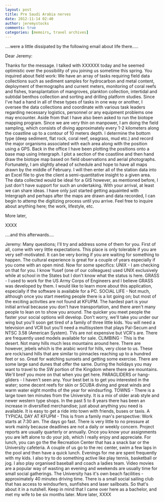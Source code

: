 ```yaml
---
layout: post
title: Pre Saudi Arabia nerves
date: 2012-11-14 02:40
author: jeremystocks
comments: true
categories: [memoirs, travel archives]
---
```

....were a little dissipated by the following email about life there.....


Dear Jeremy:
 
Thanks for the message. I talked with XXXXXX today and he
seemed optimistic over the possibility of you joining us
sometime this spring. You inquired about field work: We
have an array of tasks requiring field data collections
such as sediment samples for hydrocarbon and metal content,
deployment of thermographs and current meters, monitoring of
coral reefs and fishes, transplantation of mangroves, plankton
collection, intertidal and subtidal benthos collection and
sorting and drilling platform studies. Since I've had a
hand in all of these types of tasks in one way or another,
I oversee the data collections and coordinate with various
task leaders regarding necessary logistics, personnel or any
equipment problems one may encounter. Aside from that I have
also been asked to run the biotope mapping program. Since
we are very thin on manpower, I am doing the field sampling,
which consists of diving approximately every 1-2 kilometers
along the coastline up to a contour of 10 meters depth. I
determine the bottom type (deep sediment, flat rock, coral reef,
seagrass, mud etc.) and record the major organisms associated
with each area along with the position using a GPS. Back in
the office I have been plotting the positions onto a base
map using Intergraph. I plot a section of the coastline
and then hand draw the biotope map based on field observations
and aerial photographs. Fortunately, I am slightly ahead of
schedule and hope to have all maps drawn by the middle of
February. I will then enter all of the station data into
an Excel file to give the client a semi-quantitative insight
to a given area. The data collected would be ideal for a
GIS however, as mentioned before, I just don't have support
for such an undertaking. With your arrival, at least we
can share ideas. I have only just started getting aquainted
with Intergraph and perhaps after the maps are drawn and
data recorded, I can begin to attemp the digitizing process
until you arrive. Feel free to inquire about anything here;
the work, lifestyle, etc.
 
More later,
 
XXXX

....and this afterwards....


Jeremy:  Many questions; I'll try and address some of them
for you.  First of all, come with very little expectations.
This place is only tolerable if you are very self-motivated.
It can be very boring if you are waiting for something to
happen. The cultural experience is great for a couple of
years especially if you come with an open mind. Now for
some specifics:  UNIX - I am checking on that for you. I
know Yusef (one of our colleagues) used UNIX exclusively
while at school in the States but I don't know what the
status is here. GRASS - I used to work for the US Army
Corps of Engineers and I believe GRASS was developed by
them. I would like to learn more about this application,
especially if the software is available for a PC. SOCIAL LIFE -
Not much, although once you start meeting people there is
a lot going on; but most of the exciting activities are not
found at KFUPM. The hardest part is your initial arrival
because you don't have transportation, and there aren't many
people to lean on to show you around. The quicker you meet
people the faster your social options will develop. Don't
worry, we'll take you under our wing but you'll soon get
tired of a family of three little kids. You will need a
television and VCR but you'll need a multisystem that plays
Pal-Secum and NTSC 3.58 (American System). TVs are not
expensive but VCR's are. There are frequently used models
available for sale. CLIMBING - This is the desert. Not many
hills much less mountains around here. There are however,
jebels which is the arabic word for hills, very close to
us. These are rock/sand hills that are similar to pinnacles
reaching up to a hundred feet or so. Great for watching
sunsets and getting some exercise. There are some large
sand dunes that offer the same. During the holidays you
may want to travel to the SW portion of the Kingdom where
there are mountains. We'll breif you more on that when you
get here. PARAGLIDERS or hang-gliders - I haven't seen any.
Your best bet is to get you interested in the water; some
decent reefs for skin or SCUBA diving and great winds and
warm water eight months of the year for windsurfing.  TOWNS -
There is a large town ten minutes from the University. It
is a mix of older arab style and newer western type shops. In
the past 5 to 8 years there has been an increase in diversified
merchandise; just about anything you need is available. It is
easy to get a ride into town with friends, buses or taxis.
A TYPICAL DAY AT KFUPM - This is from a family man's perspective:
Work starts at 7:30 am. The days go fast. There is very little
to no pressure at work mainly because deadlines are not a daily
or weekly concern. Project reports are usually quarterly or annually.
Once you know your assignments you are left alone to do your job,
which I really enjoy and appreciate. For lunch, you can go the
the Recreation Center that has a snack bar or the University
cafeteria. A couple of us go to the rec center, swim a few laps
in the pool and then have a quick lunch. Evenings for me are
spent frequently with my kids. I also try to do something active
like play tennis, basketball or jog. I also play organised baseball
and coach a ladies team. Video movies are a popular way of wasting
an evening and weekends are usually time for small social gatherings.
The University has it's own beach facilities - approximately 40
minutes driving time. There is a small social sailing club that
has access to windsurfers, sunfishes and laser sailboats. So that's
about it in a nutshell. Keep in mind that I came over here as a
bachelor, and met my wife to be six months later. More later, XXXX

